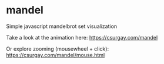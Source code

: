 # mandel
Simple javascript mandelbrot set visualization

Take a look at the animation here: https://csurgay.com/mandel

Or explore zooming (mousewheel + click): https://csurgay.com/mandel/mouse.html
